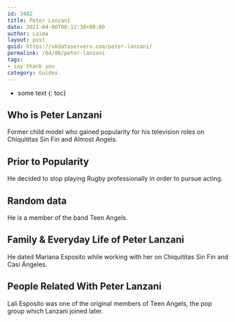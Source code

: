 ```yaml
---
id: 3402
title: Peter Lanzani
date: 2021-04-06T06:12:38+00:00
author: Laima
layout: post
guid: https://ukdataservers.com/peter-lanzani/
permalink: /04/06/peter-lanzani
tags:
- say thank you
category: Guides
---
```


* some text
{: toc}


## Who is Peter Lanzani
                  
                  
                  
Former child model who gained popularity for his television roles on Chiquititas Sin Fin and Almost Angels.
                  
              
            
              
            
                
                
                
## Prior to Popularity
                  
                  
                  
He decided to stop playing Rugby professionally in order to pursue acting.
                  
              
            
              
            
                
                
                
## Random data
                  
                  
                  
He is a member of the band Teen Angels.
                  
              
            
              
            
                
                
                
## Family & Everyday Life of Peter Lanzani
                  
                  
                  
He dated Mariana Esposito while working with her on Chiquititas Sin Fin and Casi Ángeles.
                  
              
            
              
            
                
                
                
## People Related With Peter Lanzani
                  
                  
                  
Lali Esposito was one of the original members of Teen Angels, the pop group which Lanzani joined later.
                  
              
            
              
            
                
              
            
              
              
            
            
              
            
          
          
          